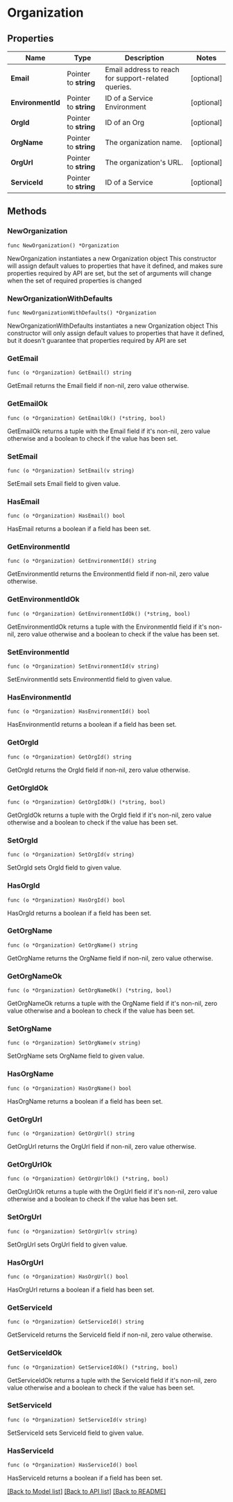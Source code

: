 # Organization

## Properties

Name | Type | Description | Notes
------------ | ------------- | ------------- | -------------
**Email** | Pointer to **string** | Email address to reach for support-related queries. | [optional] 
**EnvironmentId** | Pointer to **string** | ID of a Service Environment | [optional] 
**OrgId** | Pointer to **string** | ID of an Org | [optional] 
**OrgName** | Pointer to **string** | The organization name. | [optional] 
**OrgUrl** | Pointer to **string** | The organization&#39;s URL. | [optional] 
**ServiceId** | Pointer to **string** | ID of a Service | [optional] 

## Methods

### NewOrganization

`func NewOrganization() *Organization`

NewOrganization instantiates a new Organization object
This constructor will assign default values to properties that have it defined,
and makes sure properties required by API are set, but the set of arguments
will change when the set of required properties is changed

### NewOrganizationWithDefaults

`func NewOrganizationWithDefaults() *Organization`

NewOrganizationWithDefaults instantiates a new Organization object
This constructor will only assign default values to properties that have it defined,
but it doesn't guarantee that properties required by API are set

### GetEmail

`func (o *Organization) GetEmail() string`

GetEmail returns the Email field if non-nil, zero value otherwise.

### GetEmailOk

`func (o *Organization) GetEmailOk() (*string, bool)`

GetEmailOk returns a tuple with the Email field if it's non-nil, zero value otherwise
and a boolean to check if the value has been set.

### SetEmail

`func (o *Organization) SetEmail(v string)`

SetEmail sets Email field to given value.

### HasEmail

`func (o *Organization) HasEmail() bool`

HasEmail returns a boolean if a field has been set.

### GetEnvironmentId

`func (o *Organization) GetEnvironmentId() string`

GetEnvironmentId returns the EnvironmentId field if non-nil, zero value otherwise.

### GetEnvironmentIdOk

`func (o *Organization) GetEnvironmentIdOk() (*string, bool)`

GetEnvironmentIdOk returns a tuple with the EnvironmentId field if it's non-nil, zero value otherwise
and a boolean to check if the value has been set.

### SetEnvironmentId

`func (o *Organization) SetEnvironmentId(v string)`

SetEnvironmentId sets EnvironmentId field to given value.

### HasEnvironmentId

`func (o *Organization) HasEnvironmentId() bool`

HasEnvironmentId returns a boolean if a field has been set.

### GetOrgId

`func (o *Organization) GetOrgId() string`

GetOrgId returns the OrgId field if non-nil, zero value otherwise.

### GetOrgIdOk

`func (o *Organization) GetOrgIdOk() (*string, bool)`

GetOrgIdOk returns a tuple with the OrgId field if it's non-nil, zero value otherwise
and a boolean to check if the value has been set.

### SetOrgId

`func (o *Organization) SetOrgId(v string)`

SetOrgId sets OrgId field to given value.

### HasOrgId

`func (o *Organization) HasOrgId() bool`

HasOrgId returns a boolean if a field has been set.

### GetOrgName

`func (o *Organization) GetOrgName() string`

GetOrgName returns the OrgName field if non-nil, zero value otherwise.

### GetOrgNameOk

`func (o *Organization) GetOrgNameOk() (*string, bool)`

GetOrgNameOk returns a tuple with the OrgName field if it's non-nil, zero value otherwise
and a boolean to check if the value has been set.

### SetOrgName

`func (o *Organization) SetOrgName(v string)`

SetOrgName sets OrgName field to given value.

### HasOrgName

`func (o *Organization) HasOrgName() bool`

HasOrgName returns a boolean if a field has been set.

### GetOrgUrl

`func (o *Organization) GetOrgUrl() string`

GetOrgUrl returns the OrgUrl field if non-nil, zero value otherwise.

### GetOrgUrlOk

`func (o *Organization) GetOrgUrlOk() (*string, bool)`

GetOrgUrlOk returns a tuple with the OrgUrl field if it's non-nil, zero value otherwise
and a boolean to check if the value has been set.

### SetOrgUrl

`func (o *Organization) SetOrgUrl(v string)`

SetOrgUrl sets OrgUrl field to given value.

### HasOrgUrl

`func (o *Organization) HasOrgUrl() bool`

HasOrgUrl returns a boolean if a field has been set.

### GetServiceId

`func (o *Organization) GetServiceId() string`

GetServiceId returns the ServiceId field if non-nil, zero value otherwise.

### GetServiceIdOk

`func (o *Organization) GetServiceIdOk() (*string, bool)`

GetServiceIdOk returns a tuple with the ServiceId field if it's non-nil, zero value otherwise
and a boolean to check if the value has been set.

### SetServiceId

`func (o *Organization) SetServiceId(v string)`

SetServiceId sets ServiceId field to given value.

### HasServiceId

`func (o *Organization) HasServiceId() bool`

HasServiceId returns a boolean if a field has been set.


[[Back to Model list]](../README.md#documentation-for-models) [[Back to API list]](../README.md#documentation-for-api-endpoints) [[Back to README]](../README.md)


